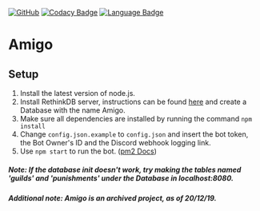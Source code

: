 [![GitHub](https://img.shields.io/github/license/mashape/apistatus.svg)](https://github.com/AmigoDevTeam/Amigo/)
[![Codacy Badge](https://api.codacy.com/project/badge/Grade/9ae3bb75f11848ddb759899b612f79dc)](https://www.codacy.com/app/ben071/Amigo?utm_source=github.com&amp;utm_medium=referral&amp;utm_content=TheDeveloperNetwork/Amigo&amp;utm_campaign=Badge_Grade)
[![Language Badge](https://img.shields.io/github/languages/top/TheDeveloperNetwork/Amigo.svg)](https://github.com/AmigoDevTeam/Amigo/)

# Amigo

## Setup
1. Install the latest version of node.js.
2. Install RethinkDB server, instructions can be found [here](https://rethinkdb.com/docs/install/) and create a Database with the name Amigo.
3. Make sure all dependencies are installed by running the command `npm install`
4. Change `config.json.example` to `config.json` and insert the bot token, the Bot Owner's ID and the Discord webhook logging link.
5. Use `npm start` to run the bot. ([pm2 Docs](https://pm2.io/doc/en/runtime/features/commands-cheatsheet/))

##### Note: If the database init doesn't work, try making the tables named 'guilds' and 'punishments' under the Database in localhost:8080.

##### Additional note: Amigo is an archived project, as of 20/12/19.
